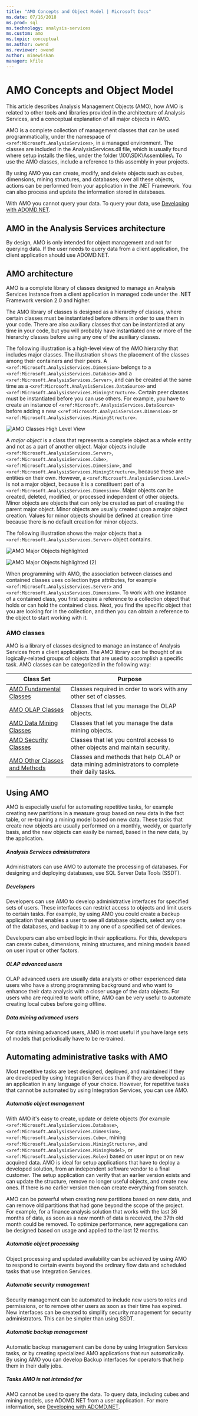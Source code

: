 ```yaml
---
title: "AMO Concepts and Object Model | Microsoft Docs"
ms.date: 07/16/2018
ms.prod: sql
ms.technology: analysis-services
ms.custom: amo
ms.topic: conceptual
ms.author: owend
ms.reviewer: owend
author: minewiskan
manager: kfile
---
```

# AMO Concepts and Object Model
  This article describes Analysis Management Objects (AMO), how AMO is related to other tools and libraries provided in the architecture of Analysis Services, and a conceptual explanation of all major objects in AMO.  
  
 AMO is a complete collection of management classes that can be used programmatically, under the namespace of `<xref:Microsoft.AnalysisServices>`, in a managed environment. The classes are included in the AnalysisServices.dll file, which is usually found where setup installs the files, under the folder \100\SDK\Assemblies\\. To use the AMO classes, include a reference to this assembly in your projects.  
  
 By using AMO you can create, modify, and delete objects such as cubes, dimensions, mining structures, and databases; over all these objects, actions can be performed from your application in the .NET Framework. You can also process and update the information stored in databases.  
  
 With AMO you cannot query your data. To query your data, use [Developing with ADOMD.NET](https://docs.microsoft.com/sql/analysis-services/multidimensional-models/adomd-net/developing-with-adomd-net).  
  

  
##  AMO in the Analysis Services architecture  
 By design, AMO is only intended for object management and not for querying data. If the user needs to query data from a client application, the client application should use ADOMD.NET.  
  
##  AMO architecture  
 AMO is a complete library of classes designed to manage an Analysis Services instance from a client application in managed code under the .NET Framework version 2.0 and higher.  
  
 The AMO library of classes is designed as a hierarchy of classes, where certain classes must be instantiated before others in order to use them in your code. There are also auxiliary classes that can be instantiated at any time in your code, but you will probably have instantiated one or more of the hierarchy classes before using any one of the auxiliary classes.  
  
 The following illustration is a high-level view of the AMO hierarchy that includes major classes. The illustration shows the placement of the classes among their containers and their peers. A `<xref:Microsoft.AnalysisServices.Dimension>` belongs to a `<xref:Microsoft.AnalysisServices.Database>` and a `<xref:Microsoft.AnalysisServices.Server>`, and can be created at the same time as a `<xref:Microsoft.AnalysisServices.DataSource>` and `<xref:Microsoft.AnalysisServices.MiningStructure>`. Certain peer classes must be instantiated before you can use others. For example, you have to create an instance of `<xref:Microsoft.AnalysisServices.DataSource>` before adding a new `<xref:Microsoft.AnalysisServices.Dimension>` or `<xref:Microsoft.AnalysisServices.MiningStructure>`.  
  
 ![AMO Classes High Level View](media/amo-highlevelview-majorobjectshighlighted.gif)  
  
 A *major object* is a class that represents a complete object as a whole entity and not as a part of another object. Major objects include `<xref:Microsoft.AnalysisServices.Server>`, `<xref:Microsoft.AnalysisServices.Cube>`, `<xref:Microsoft.AnalysisServices.Dimension>`, and `<xref:Microsoft.AnalysisServices.MiningStructure>`, because these are entities on their own. However, a `<xref:Microsoft.AnalysisServices.Level>` is not a major object, because it is a constituent part of a `<xref:Microsoft.AnalysisServices.Dimension>`. Major objects can be created, deleted, modified, or processed independent of other objects. Minor objects are objects that can only be created as part of creating the parent major object. Minor objects are usually created upon a major object creation. Values for minor objects should be defined at creation time because there is no default creation for minor objects.  
  
 The following illustration shows the major objects that a `<xref:Microsoft.AnalysisServices.Server>` object contains.  
  
 ![AMO Major Objects highlighted](media/amo-majorobjects.gif)  
  
 ![AMO Major Objects highlighted (2)](media/amo-majorobjects-02.gif)  
  
 When programming with AMO, the association between classes and contained classes uses collection type attributes, for example `<xref:Microsoft.AnalysisServices.Server>` and `<xref:Microsoft.AnalysisServices.Dimension>`. To work with one instance of a contained class, you first acquire a reference to a collection object that holds or can hold the contained class. Next, you find the specific object that you are looking for in the collection, and then you can obtain a reference to the object to start working with it.  
  
### AMO classes  
 AMO is a library of classes designed to manage an instance of Analysis Services from a client application. The AMO library can be thought of as logically-related groups of objects that are used to accomplish a specific task. AMO classes can be categorized in the following way:  
  
|Class Set|Purpose|  
|---------------|-------------|  
|[AMO Fundamental Classes](amo-fundamental-classes.md)|Classes required in order to work with any other set of classes.|  
|[AMO OLAP Classes](amo-olap-classes.md)|Classes that let you manage the OLAP objects.|  
|[AMO Data Mining Classes](amo-data-mining-classes.md)|Classes that let you manage the data mining objects.|  
|[AMO Security Classes](amo-security-classes.md)|Classes that let you control access to other objects and maintain security.|  
|[AMO Other Classes and Methods](amo-other-classes-and-methods.md)|Classes and methods that help OLAP or data mining administrators to complete their daily tasks.|  
  
##  Using AMO  
 AMO is especially useful for automating repetitive tasks, for example creating new partitions in a measure group based on new data in the fact table, or re-training a mining model based on new data. These tasks that create new objects are usually performed on a monthly, weekly, or quarterly basis, and the new objects can easily be named, based in the new data, by the application.  
  
##### Analysis Services administrators  
 Administrators can use AMO to automate the processing of databases. For designing and deploying databases, use SQL Server Data Tools (SSDT).  
  
##### Developers  
 Developers can use AMO to develop administrative interfaces for specified sets of users. These interfaces can restrict access to objects and limit users to certain tasks. For example, by using AMO you could create a backup application that enables a user to see all database objects, select any one of the databases, and backup it to any one of a specified set of devices.  
  
 Developers can also embed logic in their applications. For this, developers can create cubes, dimensions, mining structures, and mining models based on user input or other factors.  
  
##### OLAP advanced users  
 OLAP advanced users are usually data analysts or other experienced data users who have a strong programming background and who want to enhance their data analysis with a closer usage of the data objects. For users who are required to work offline, AMO can be very useful to automate creating local cubes before going offline.  
  
##### Data mining advanced users  
 For data mining advanced users, AMO is most useful if you have large sets of models that periodically have to be re-trained.  
  
##  Automating administrative tasks with AMO  
 Most repetitive tasks are best designed, deployed, and maintained if they are developed by using Integration Services than if they are developed as an application in any language of your choice. However, for repetitive tasks that cannot be automated by using Integration Services, you can use AMO.  
  
##### Automatic object management  
 With AMO it's easy to create, update or delete objects (for example `<xref:Microsoft.AnalysisServices.Database>`, `<xref:Microsoft.AnalysisServices.Dimension>`, `<xref:Microsoft.AnalysisServices.Cube>`, mining `<xref:Microsoft.AnalysisServices.MiningStructure>`, and `<xref:Microsoft.AnalysisServices.MiningModel>`, or `<xref:Microsoft.AnalysisServices.Role>`) based on user input or on new acquired data. AMO is ideal for setup applications that have to deploy a developed solution, from an independent software vendor to a final customer. The setup application can verify that an earlier version exists and can update the structure, remove no longer useful objects, and create new ones. If there is no earlier version then can create everything from scratch.  
  
 AMO can be powerful when creating new partitions based on new data, and can remove old partitions that had gone beyond the scope of the project. For example, for a finance analysis solution that works with the last 36 months of data, as soon as a new month of data is received, the 37th old month could be removed. To optimize performance, new aggregations can be designed based on usage and applied to the last 12 months.  
  
##### Automatic object processing  
 Object processing and updated availability can be achieved by using AMO to respond to certain events beyond the ordinary flow data and scheduled tasks that use Integration Services.  
  
##### Automatic security management  
 Security management can be automated to include new users to roles and permissions, or to remove other users as soon as their time has expired. New interfaces can be created to simplify security management for security administrators. This can be simpler than using SSDT.  
  
##### Automatic backup management  
 Automatic backup management can be done by using Integration Services tasks, or by creating specialized AMO applications that run automatically. By using AMO you can develop Backup interfaces for operators that help them in their daily jobs.  
  
##### Tasks AMO is not intended for  
 AMO cannot be used to query the data. To query data, including cubes and mining models, use ADOMD.NET from a user application. For more information, see [Developing with ADOMD.NET](https://docs.microsoft.com/en-us/sql/analysis-services/multidimensional-models/adomd-net/developing-with-adomd-net).  
  
  

